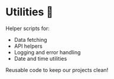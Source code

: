 # Utilities 🧰

Helper scripts for:
- Data fetching
- API helpers
- Logging and error handling
- Date and time utilities

Reusable code to keep our projects clean!

